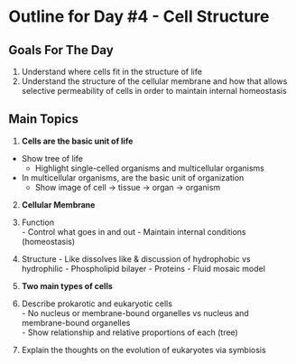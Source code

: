 # Outline for Day #4 - Cell Structure

## Goals For The Day
1. Understand where cells fit in the structure of life
2. Understand the structure of the cellular membrane and how that allows selective permeability of cells in order to maintain internal homeostasis


## Main Topics
1. **Cells are the basic unit of life**  
  - Show tree of life  
    - Highlight single-celled organisms and multicellular organisms  
  - In multicellular organisms, are the basic unit of organization  
    - Show image of cell -> tissue -> organ -> organism

2. **Cellular Membrane**  
  1. Function  
    - Control what goes in and out
    - Maintain internal conditions (homeostasis)  
  2. Structure
    - Like dissolves like & discussion of hydrophobic vs hydrophilic
    - Phospholipid bilayer
    - Proteins
    - Fluid mosaic model

3. **Two main types of cells**  
  1. Describe prokarotic and eukaryotic cells  
    - No nucleus or membrane-bound organelles vs nucleus and membrane-bound organelles  
    - Show relationship and relative proportions of each (tree)  
  2. Explain the thoughts on the evolution of eukaryotes via symbiosis
